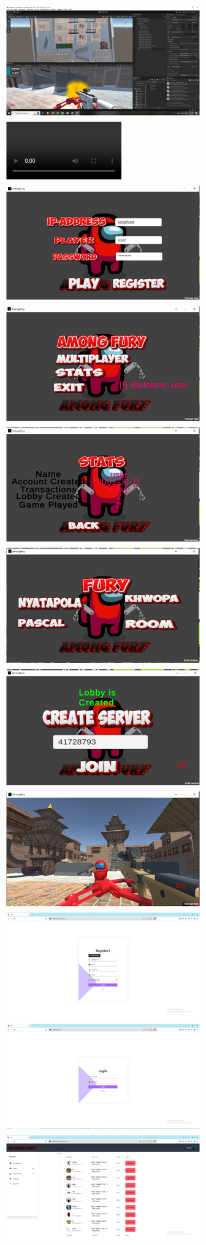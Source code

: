 

[![](./Screenshot%20(168).png)](./Snapchat-553559173.mp4)

![](./Snapchat-553559173.mp4)

![](./ulogin.png)


![](./menu.png)

![](./stats.png)

![](./map.png)

![](./lobby.png)

![](./game.png)

![](./register.png)

![](./login.png)

![](./admin.png)